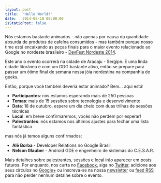```yaml
---
layout: post
title:  "Hello World!"
date:   2014-08-18 08:00:00
isStaticPost: false
---
```


Nós estamos bastante animados - não apenas por causa da quantidade absurda de produtos de cafeína consumidos - mas também porque nosso time está encaixando as peças finais para o maior evento relacionado ao Google no nordeste brasileiro - [DevFest Nordeste 2014](http://devfestne.com.br/).

Este ano o evento ocorrerá na cidade de Aracaju - Sergipe. É uma linda cidade litorânea e com um GDG bastante ativo, então se prepare para passar um ótimo final de semana nessa jóia nordestina na companhia de geeks.

Então, porque você também deveria estar animado? Bem... aqui está!

* **Participantes**: nós estamos esperando mais de 250 pessoas
* **Temas**: mais de 15 sessões sobre tecnologia e desenvolvimento
* **Data**: 18 de outubro, espere um dia cheio com duas trilhas de sessões técnicas
* **Local**: em breve confirmaremos, vocês não perdem por esperar!
* **Palestrantes**: nós estamos nos últimos ajustes para fechar uma lista fantástica

mas nós já temos alguns confirmados:

* **Alê Borba** - Developer Relations no Google Brasil<br>
* **Nelson Glauber** - Android GDE e engenheiro de sistemas do C.E.S.A.R.<br>


Mais detalhes sobre palestrantes, sessões e local irão aparecer em posts futuros. Por enquanto, nos curta no [Facebook](https://facebook.com/DevFestNE), siga no [Twitter](https://twitter.com/intent/user?screen_name=DevFestNE), adicione aos seus círculos no [Google+](google.com/+DevFestNEBR) ou inscreva-se na nossa [newsletter](http://devfestne.us8.list-manage.com/subscribe?u=89545d81cc2471a50c83a319d&id=bc6da73bc8) ou [feed RSS](http://2014.devfestne.com.br/feed.xml) para não perder nenhum detalhe sobre o evento.
